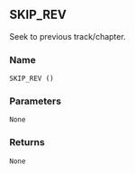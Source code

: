 ## SKIP\_REV

Seek to previous track/chapter.


### Name

`SKIP_REV ()`


### Parameters

`None`


### Returns

`None`
